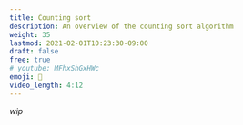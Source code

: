 ```yaml
---
title: Counting sort
description: An overview of the counting sort algorithm
weight: 35
lastmod: 2021-02-01T10:23:30-09:00
draft: false
free: true
# youtube: MFhxShGxHWc
emoji: 🧮
video_length: 4:12
---
```


_wip_